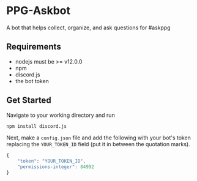 # PPG-Askbot
A bot that helps collect, organize, and ask questions for #askppg

## Requirements
- nodejs must be >= v12.0.0
- npm
- discord.js
- the bot token

## Get Started
Navigate to your working directory and run
```bash
npm install discord.js
```
Next, make a `config.json` file and add the following with your bot's token replacing the `YOUR_TOKEN_ID` field (put it in between the quotation marks).
``` javascript
{
	"token": "YOUR_TOKEN_ID",
	"permissions-integer": 84992
}
````
